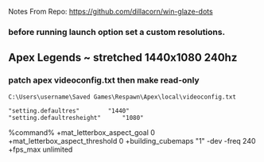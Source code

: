 Notes From Repo: https://github.com/dillacorn/win-glaze-dots

### before running launch option set a custom resolutions.

## Apex Legends ~ stretched 1440x1080 240hz
### patch apex videoconfig.txt then make read-only

`C:\Users\username\Saved Games\Respawn\Apex\local\videoconfig.txt`

	"setting.defaultres"		"1440"
	"setting.defaultresheight"		"1080"

%command% +mat_letterbox_aspect_goal 0 +mat_letterbox_aspect_threshold 0 +building_cubemaps "1" -dev -freq 240 +fps_max unlimited